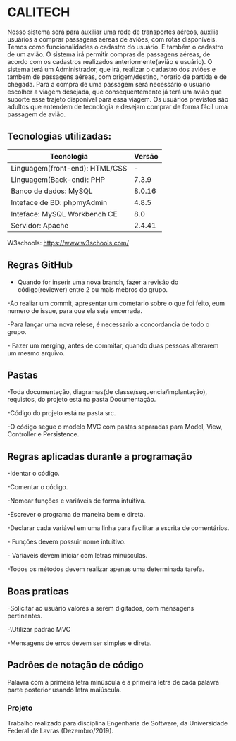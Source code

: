 # CALITECH
Nosso sistema será para auxiliar uma rede de transportes aéreos, auxilia usuários a comprar passagens aéreas de aviões, com rotas disponíveis. Temos como funcionalidades o cadastro do usuário. E também o cadastro de um avião. O sistema irá permitir compras de passagens aéreas, de acordo com os cadastros realizados anteriormente(avião e usuário). O sistema terá um Administrador, que irá, realizar o cadastro dos aviões e tambem de passagens aéreas, com origem/destino, horario de partida e de chegada. Para a compra de uma passagem será necessário o usuário escolher a viagem desejada, que consequentemente já terá um avião que suporte esse trajeto disponível para essa viagem. Os usuários previstos são adultos que entendem de tecnologia e desejam comprar de forma fácil uma passagem de avião.

## Tecnologias utilizadas:
| Tecnologia | Versão |
| --- | --- |
| Linguagem(front-end): HTML/CSS| - |
| Linguagem(Back-end): PHP | 7.3.9 |
| Banco de dados: MySQL |  8.0.16  |
| Inteface de BD: phpmyAdmin | 4.8.5 |
| Inteface: MySQL Workbench CE | 8.0 |
| Servidor: Apache|  2.4.41|

W3schools: https://www.w3schools.com/


## Regras GitHub
- Quando for inserir uma nova branch, fazer a revisão do código(reviewer) entre 2 ou mais mebros do grupo. 

\-Ao realiar um commit, apresentar um cometario sobre o que foi feito, eum numero de issue, para que ela seja encerrada.

\-Para lançar uma nova relese, é necessario a concordancia de todo o grupo.

\- Fazer um merging, antes de commitar, quando duas pessoas alterarem um mesmo arquivo.



## Pastas
-Toda documentação, diagramas(de classe/sequencia/implantação), requistos, do projeto está na pasta Documentação.

\-Código do projeto está na pasta src.

\-O código segue o modelo MVC com pastas separadas para Model, View, Controller e Persistence.


## Regras aplicadas durante a programação

-Identar o código.

\-Comentar o código.

\-Nomear funções e variáveis de forma intuitiva. 

\-Escrever o programa de maneira bem e direta. 

\-Declarar cada variável em uma linha para facilitar a escrita de comentários. 

\- Funções devem possuir nome intuitivo.

\- Variáveis devem iniciar com letras minúsculas.

\-Todos os métodos devem realizar apenas uma determinada tarefa.



## Boas praticas
-Solicitar ao usuário valores a serem digitados, com mensagens pertinentes.

-\Utilizar padrão MVC


\-Mensagens de erros devem ser simples e direta. 


## Padrões de notação de código
Palavra com a primeira letra minúscula e a primeira letra de cada palavra parte posterior usando letra maiúscula.


### Projeto
Trabalho realizado para disciplina Engenharia de Software, da Universidade Federal de Lavras (Dezembro/2019). 

 
